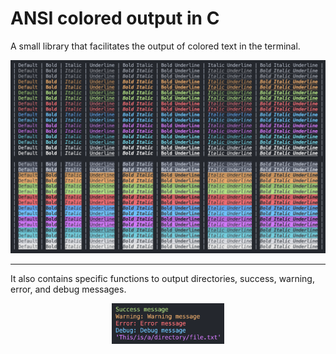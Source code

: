 # ANSI colored output in C

A small library that facilitates the output of colored text in the terminal. 

<img title="Example" alt="Example" src="colored_output.png">

---

It also contains specific functions to output directories, success, warning, error, and debug messages. 


<p align="center">
    <img title="Example_specific" alt="Example_specific" src="terminal_messages.png" width="180">
</p>

